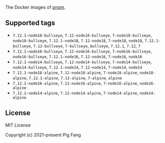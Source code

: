 The Docker images of [pnpm](https://pnpm.io).

## Supported tags

- `7.12.1-node18-bullseye`, `7.12-node18-bullseye`, `7-node18-bullseye`, `node18-bullseye`, `7.12.1-node18`, `7.12-node18`, `7-node18`, `node18`, `7.12.1-bullseye`, `7.12-bullseye`, `7-bullseye`, `bullseye`, `7.12.1`, `7.12`, `7`
- `7.12.1-node16-bullseye`, `7.12-node16-bullseye`, `7-node16-bullseye`, `node16-bullseye`, `7.12.1-node16`, `7.12-node16`, `7-node16`, `node16`
- `7.12.1-node14-bullseye`, `7.12-node14-bullseye`, `7-node14-bullseye`, `node14-bullseye`, `7.12.1-node14`, `7.12-node14`, `7-node14`, `node14`
- `7.12.1-node18-alpine`, `7.12-node18-alpine`, `7-node18-alpine`, `node18-alpine`, `7.12.1-alpine`, `7.12-alpine`, `7-alpine`, `alpine`
- `7.12.1-node16-alpine`, `7.12-node16-alpine`, `7-node16-alpine`, `node16-alpine`
- `7.12.1-node14-alpine`, `7.12-node14-alpine`, `7-node14-alpine`, `node14-alpine`

## License

MIT License

Copyright (c) 2021-present Pig Fang
